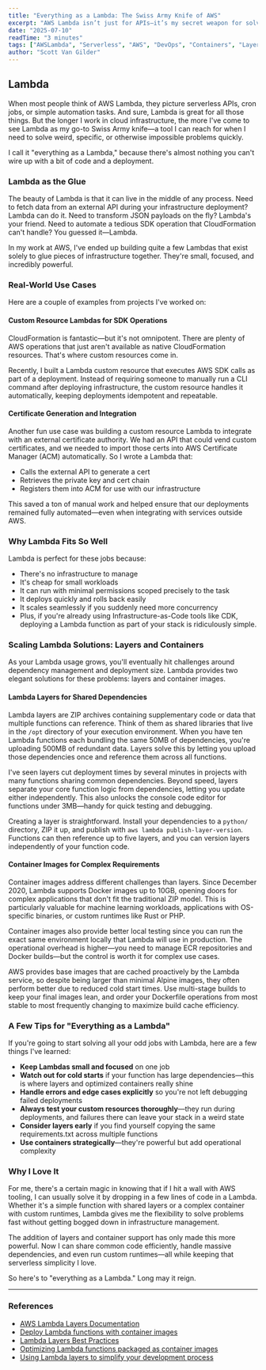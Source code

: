 ```yaml
---
title: "Everything as a Lambda: The Swiss Army Knife of AWS"
excerpt: "AWS Lambda isn’t just for APIs—it’s my secret weapon for solving odd problems fast. From custom resource automation to integrating external services like certificate APIs, Lambda acts as my Swiss Army knife in the cloud. In this post, I share how “everything as a Lambda” helps me keep projects efficient, flexible, and fun."
date: "2025-07-10"
readTime: "3 minutes"
tags: ["AWSLambda", "Serverless", "AWS", "DevOps", "Containers", "Layers"]
author: "Scott Van Gilder"
---
```


## Lambda

When most people think of AWS Lambda, they picture serverless APIs, cron jobs, or simple automation tasks. And sure, Lambda is great for all those things. But the longer I work in cloud infrastructure, the more I've come to see Lambda as my go-to Swiss Army knife—a tool I can reach for when I need to solve weird, specific, or otherwise impossible problems quickly.

I call it "everything as a Lambda," because there's almost nothing you can't wire up with a bit of code and a deployment.

### Lambda as the Glue
The beauty of Lambda is that it can live in the middle of any process. Need to fetch data from an external API during your infrastructure deployment? Lambda can do it. Need to transform JSON payloads on the fly? Lambda's your friend. Need to automate a tedious SDK operation that CloudFormation can't handle? You guessed it—Lambda.

In my work at AWS, I've ended up building quite a few Lambdas that exist solely to glue pieces of infrastructure together. They're small, focused, and incredibly powerful.

### Real-World Use Cases
Here are a couple of examples from projects I've worked on:

#### Custom Resource Lambdas for SDK Operations
CloudFormation is fantastic—but it's not omnipotent. There are plenty of AWS operations that just aren't available as native CloudFormation resources. That's where custom resources come in.

Recently, I built a Lambda custom resource that executes AWS SDK calls as part of a deployment. Instead of requiring someone to manually run a CLI command after deploying infrastructure, the custom resource handles it automatically, keeping deployments idempotent and repeatable.

#### Certificate Generation and Integration
Another fun use case was building a custom resource Lambda to integrate with an external certificate authority. We had an API that could vend custom certificates, and we needed to import those certs into AWS Certificate Manager (ACM) automatically. So I wrote a Lambda that:

* Calls the external API to generate a cert
* Retrieves the private key and cert chain
* Registers them into ACM for use with our infrastructure

This saved a ton of manual work and helped ensure that our deployments remained fully automated—even when integrating with services outside AWS.

### Why Lambda Fits So Well

Lambda is perfect for these jobs because:

* There's no infrastructure to manage
* It's cheap for small workloads
* It can run with minimal permissions scoped precisely to the task
* It deploys quickly and rolls back easily
* It scales seamlessly if you suddenly need more concurrency
* Plus, if you're already using Infrastructure-as-Code tools like CDK, deploying a Lambda function as part of your stack is ridiculously simple.

### Scaling Lambda Solutions: Layers and Containers

As your Lambda usage grows, you'll eventually hit challenges around dependency management and deployment size. Lambda provides two elegant solutions for these problems: layers and container images.

#### Lambda Layers for Shared Dependencies

Lambda layers are ZIP archives containing supplementary code or data that multiple functions can reference. Think of them as shared libraries that live in the `/opt` directory of your execution environment. When you have ten Lambda functions each bundling the same 50MB of dependencies, you're uploading 500MB of redundant data. Layers solve this by letting you upload those dependencies once and reference them across all functions.

I've seen layers cut deployment times by several minutes in projects with many functions sharing common dependencies. Beyond speed, layers separate your core function logic from dependencies, letting you update either independently. This also unlocks the console code editor for functions under 3MB—handy for quick testing and debugging.

Creating a layer is straightforward. Install your dependencies to a `python/` directory, ZIP it up, and publish with `aws lambda publish-layer-version`. Functions can then reference up to five layers, and you can version layers independently of your function code.

#### Container Images for Complex Requirements

Container images address different challenges than layers. Since December 2020, Lambda supports Docker images up to 10GB, opening doors for complex applications that don't fit the traditional ZIP model. This is particularly valuable for machine learning workloads, applications with OS-specific binaries, or custom runtimes like Rust or PHP.

Container images also provide better local testing since you can run the exact same environment locally that Lambda will use in production. The operational overhead is higher—you need to manage ECR repositories and Docker builds—but the control is worth it for complex use cases.

AWS provides base images that are cached proactively by the Lambda service, so despite being larger than minimal Alpine images, they often perform better due to reduced cold start times. Use multi-stage builds to keep your final images lean, and order your Dockerfile operations from most stable to most frequently changing to maximize build cache efficiency.

### A Few Tips for "Everything as a Lambda"

If you're going to start solving all your odd jobs with Lambda, here are a few things I've learned:

* **Keep Lambdas small and focused** on one job
* **Watch out for cold starts** if your function has large dependencies—this is where layers and optimized containers really shine
* **Handle errors and edge cases explicitly** so you're not left debugging failed deployments
* **Always test your custom resources thoroughly**—they run during deployments, and failures there can leave your stack in a weird state
* **Consider layers early** if you find yourself copying the same requirements.txt across multiple functions
* **Use containers strategically**—they're powerful but add operational complexity

### Why I Love It
For me, there's a certain magic in knowing that if I hit a wall with AWS tooling, I can usually solve it by dropping in a few lines of code in a Lambda. Whether it's a simple function with shared layers or a complex container with custom runtimes, Lambda gives me the flexibility to solve problems fast without getting bogged down in infrastructure management.

The addition of layers and container support has only made this more powerful. Now I can share common code efficiently, handle massive dependencies, and even run custom runtimes—all while keeping that serverless simplicity I love.

So here's to "everything as a Lambda." Long may it reign.

---

### References

* [AWS Lambda Layers Documentation](https://docs.aws.amazon.com/lambda/latest/dg/chapter-layers.html)
* [Deploy Lambda functions with container images](https://docs.aws.amazon.com/lambda/latest/dg/images-create.html)
* [Lambda Layers Best Practices](https://www.ranthebuilder.cloud/post/aws-lambda-layers-best-practices)
* [Optimizing Lambda functions packaged as container images](https://aws.amazon.com/blogs/compute/optimizing-lambda-functions-packaged-as-container-images/)
* [Using Lambda layers to simplify your development process](https://aws.amazon.com/blogs/compute/using-lambda-layers-to-simplify-your-development-process/)